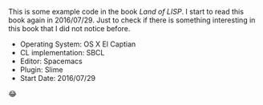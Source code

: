 This is some example code in the book _Land of LISP_. I start to read this book
again in 2016/07/29. Just to check if there is something interesting
in this book that I did not notice before.

* Operating System: OS X El Captian
* CL implementation: SBCL
* Editor: Spacemacs
* Plugin: Slime
* Start Date: 2016/07/29

:joy:
